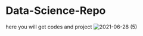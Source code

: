 # Data-Science-Repo
here you will get codes and project
![2021-06-28 (5)](https://user-images.githubusercontent.com/87929992/148640346-d65d56e7-c0eb-4ded-b648-2389d1ee1cf0.png)
